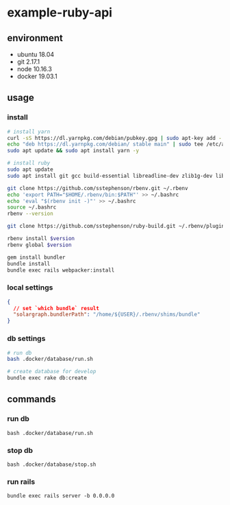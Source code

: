 # example-ruby-api

## environment
- ubuntu 18.04
- git 2.17.1
- node 10.16.3
- docker 19.03.1

## usage 
### install
```sh
# install yarn
curl -sS https://dl.yarnpkg.com/debian/pubkey.gpg | sudo apt-key add -
echo "deb https://dl.yarnpkg.com/debian/ stable main" | sudo tee /etc/apt/sources.list.d/yarn.list
sudo apt update && sudo apt install yarn -y

# install ruby
sudo apt update
sudo apt install git gcc build-essential libreadline-dev zlib1g-dev libssl-dev libpq-dev -y

git clone https://github.com/sstephenson/rbenv.git ~/.rbenv
echo 'export PATH="$HOME/.rbenv/bin:$PATH"' >> ~/.bashrc
echo 'eval "$(rbenv init -)"' >> ~/.bashrc
source ~/.bashrc
rbenv --version

git clone https://github.com/sstephenson/ruby-build.git ~/.rbenv/plugins/ruby-build

rbenv install $version
rbenv global $version

gem install bundler
bundle install
bundle exec rails webpacker:install
```

### local settings
```json
{
  // set `which bundle` result
  "solargraph.bundlerPath": "/home/${USER}/.rbenv/shims/bundle"
}
```

### db settings
```sh
# run db
bash .docker/database/run.sh

# create database for develop
bundle exec rake db:create
```

## commands
### run db
```
bash .docker/database/run.sh
```
### stop db
```
bash .docker/database/stop.sh
```
### run rails
```
bundle exec rails server -b 0.0.0.0
```
